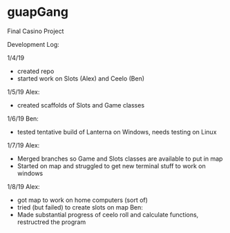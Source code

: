 # guapGang
Final Casino Project

Development Log:

1/4/19
- created repo
- started work on Slots (Alex) and Ceelo (Ben)

1/5/19
Alex:
- created scaffolds of Slots and Game classes

1/6/19
Ben:
- tested tentative build of Lanterna on Windows, needs testing on Linux

1/7/19
Alex:
- Merged branches so Game and Slots classes are available to put in map
- Started on map and struggled to get new terminal stuff to work on windows

1/8/19
Alex:
- got map to work on home computers (sort of)
- tried (but failed) to create slots on map
Ben:
- Made substantial progress of ceelo roll and calculate functions, restructred the program


